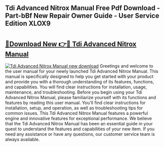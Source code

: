 ## Tdi Advanced Nitrox Manual Free Pdf Download - Part-bBf New Repair Owner Guide - User Service Edition XLOX9

# <h2><a href="http://bc6211.oget.top/?id=Tdi+Advanced+Nitrox+Manual">🔗Download New 👉🔴 Tdi Advanced Nitrox Manual</a></h2>

[![Tdi Advanced Nitrox Manual new download](https://i.imgur.com/5g1atiW.png)](http://bc6211.oget.top/?id=Tdi+Advanced+Nitrox+Manual)
Greetings and welcome to the user manual for your newly launched Tdi Advanced Nitrox Manual. This manual is specifically designed to help you get started with your product and provide you with a thorough understanding of its features, functions, and capabilities. You will find clear instructions for installation, usage, maintenance, and troubleshooting. Before you begin using your Tdi Advanced Nitrox Manual, please familiarize yourself with its functions and features by reading this user manual. You'll find clear instructions for installation, setup, and operation, as well as troubleshooting tips for common issues. This Tdi Advanced Nitrox Manual features a powerful engine and innovative features for exceptional performance. We believe that the Tdi Advanced Nitrox Manual has been an essential guide in your quest to understand the features and capabilities of your new item. If you need any assistance or have any questions, our customer service team is always available.
